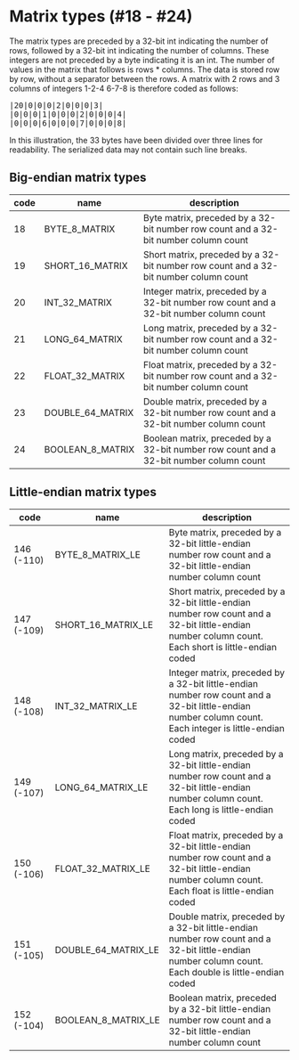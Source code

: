 # Matrix types (#18 - #24)

The matrix types are preceded by a 32-bit int indicating the number of rows, followed by a 32-bit int indicating the number of columns. These integers are not preceded by a byte indicating it is an int. The number of values in the matrix that follows is rows * columns. The data is stored row by row, without a separator between the rows. A matrix with 2 rows and 3 columns of integers 1-2-4 6-7-8 is therefore coded as follows:

<pre>
|20|0|0|0|2|0|0|0|3|
|0|0|0|1|0|0|0|2|0|0|0|4|
|0|0|0|6|0|0|0|7|0|0|0|8|
</pre>

In this illustration, the 33 bytes have been divided over three lines for readability. The serialized data may not contain such line breaks.


## Big-endian matrix types

| code | name | description |
| ------ | ------- | -------------- |
| 18 | BYTE_8_MATRIX | Byte matrix, preceded by a 32-bit number row count and a 32-bit number column count |
| 19 | SHORT_16_MATRIX | Short matrix, preceded by a 32-bit number row count and a 32-bit number column count |
| 20 | INT_32_MATRIX | Integer matrix, preceded by a 32-bit number row count and a 32-bit number column count |
| 21 | LONG_64_MATRIX | Long matrix, preceded by a 32-bit number row count and a 32-bit number column count |
| 22 | FLOAT_32_MATRIX | Float matrix, preceded by a 32-bit number row count and a 32-bit number column count |
| 23 | DOUBLE_64_MATRIX | Double matrix, preceded by a 32-bit number row count and a 32-bit number column count |
| 24 | BOOLEAN_8_MATRIX | Boolean matrix, preceded by a 32-bit number row count and a 32-bit number column count |



## Little-endian matrix types

| code | name | description |
| ------ | ------- | -------------- |
| 146 (-110) | BYTE_8_MATRIX_LE | Byte matrix, preceded by a 32-bit little-endian number row count and a 32-bit little-endian number column count |
| 147 (-109) | SHORT_16_MATRIX_LE | Short matrix, preceded by a 32-bit little-endian number row count and a 32-bit little-endian number column count. Each short is little-endian coded |
| 148 (-108) | INT_32_MATRIX_LE | Integer matrix, preceded by a 32-bit little-endian number row count and a 32-bit little-endian number column count. Each integer is little-endian coded |
| 149 (-107) | LONG_64_MATRIX_LE | Long matrix, preceded by a 32-bit little-endian number row count and a 32-bit little-endian number column count. Each long is little-endian coded |
| 150 (-106) | FLOAT_32_MATRIX_LE | Float matrix, preceded by a 32-bit little-endian number row count and a 32-bit little-endian number column count. Each float is little-endian coded |
| 151 (-105) | DOUBLE_64_MATRIX_LE | Double matrix, preceded by a 32-bit little-endian number row count and a 32-bit little-endian number column count. Each double is little-endian coded |
| 152 (-104) | BOOLEAN_8_MATRIX_LE | Boolean matrix, preceded by a 32-bit little-endian number row count and a 32-bit little-endian number column count |